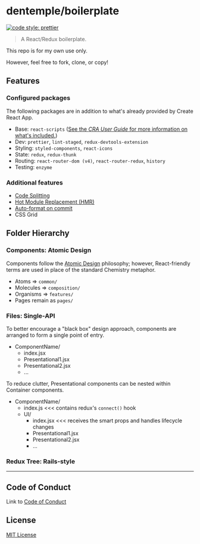 # dentemple/boilerplate

[![code style: prettier](https://img.shields.io/badge/code_style-prettier-ff69b4.svg?style=flat-square)](https://github.com/prettier/prettier)

> A React/Redux boilerplate.

This repo is for my own use only.

However, feel free to fork, clone, or copy!

## Features

### Configured packages

The following packages are in addition to what's already provided by Create React App.

* Base: `react-scripts` ([See the _CRA User Guide_ for more information on what's included.](<(https://github.com/facebookincubator/create-react-app/blob/master/packages/react-scripts/template/README.md)>))
* Dev: `prettier`, `lint-staged`, `redux-devtools-extension`
* Styling: `styled-components`, `react-icons`
* State: `redux`, `redux-thunk`
* Routing: `react-router-dom (v4)`, `react-router-redux`, `history`
* Testing: `enzyme`

### Additional features

* [Code Splitting](https://serverless-stack.com/chapters/code-splitting-in-create-react-app.html)
* [Hot Module Replacement (HMR)](https://webpack.js.org/concepts/hot-module-replacement/)
* [Auto-format on commit](https://prettier.io/docs/en/precommit.html)
* CSS Grid

## Folder Hierarchy

### Components: **Atomic Design**

Components follow the [Atomic Design](http://atomicdesign.bradfrost.com/) philosophy; however, React-friendly terms are used in place of the standard Chemistry metaphor.

* Atoms => `common/`
* Molecules => `composition/`
* Organisms => `features/`
* Pages remain as `pages/`

### Files: **Single-API**

To better encourage a "black box" design approach, components are arranged to form a single point of entry.

* ComponentName/
  * index.jsx
  * Presentational1.jsx
  * Presentational2.jsx
  * ...

To reduce clutter, Presentational components can be nested within Container components.

* ComponentName/
  * index.js <<< contains redux's `connect()` hook
  * UI/
    * index.jsx <<< receives the smart props and handles lifecycle changes
    * Presentational1.jsx
    * Presentational2.jsx
    * ...

### Redux Tree: **Rails-style**

---

## Code of Conduct

Link to [Code of Conduct](docs/code-of-conduct.md)

## License

[MIT License](docs/LICENSE.txt)
